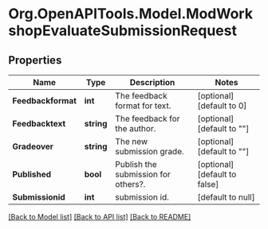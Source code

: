 # Org.OpenAPITools.Model.ModWorkshopEvaluateSubmissionRequest

## Properties

Name | Type | Description | Notes
------------ | ------------- | ------------- | -------------
**Feedbackformat** | **int** | The feedback format for text. | [optional] [default to 0]
**Feedbacktext** | **string** | The feedback for the author. | [optional] [default to ""]
**Gradeover** | **string** | The new submission grade. | [optional] [default to ""]
**Published** | **bool** | Publish the submission for others?. | [optional] [default to false]
**Submissionid** | **int** | submission id. | [default to null]

[[Back to Model list]](../README.md#documentation-for-models) [[Back to API list]](../README.md#documentation-for-api-endpoints) [[Back to README]](../README.md)

